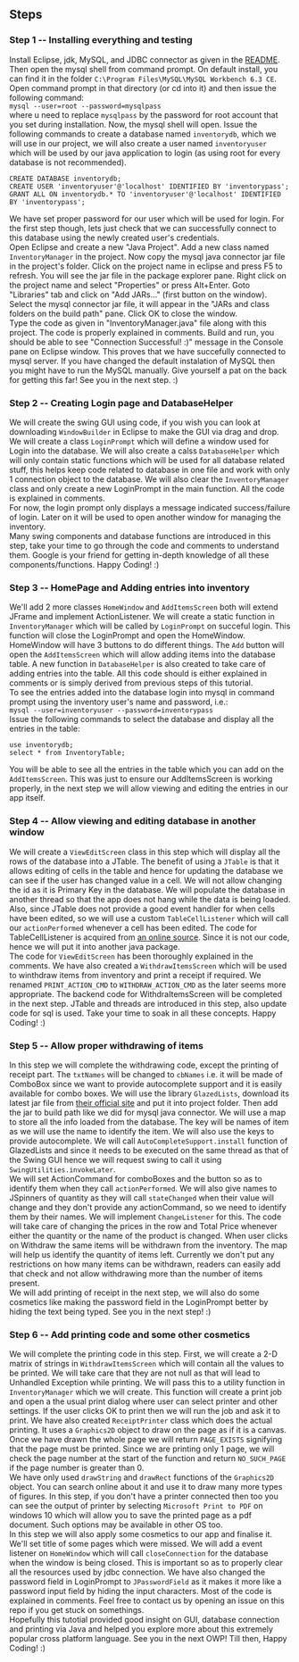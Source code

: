 ## Steps
### Step 1 -- Installing everything and testing
Install Eclipse, jdk, MySQL, and JDBC connector as given in the [README](README.md). Then open the mysql shell from command prompt. On default install, you can find it in the folder `C:\Program Files\MySQL\MySQL Workbench 6.3 CE`. Open command prompt in that directory (or cd into it) and then issue the following command:  
`mysql --user=root --password=mysqlpass`  
where u need to replace `mysqlpass` by the password for root account that you set during installation. Now, the mysql shell will open. Issue the following commands to create a database named `inventorydb`, which we will use in our project, we will also create a user named `inventoryuser` which will be used by our java application to login (as using root for every database is not recommended).  
```
CREATE DATABASE inventorydb;
CREATE USER 'inventoryuser'@'localhost' IDENTIFIED BY 'inventorypass';
GRANT ALL ON inventorydb.* TO 'inventoryuser'@'localhost' IDENTIFIED BY 'inventorypass';
```
We have set proper password for our user which will be used for login. For the first step though, lets just check that we can successfully connect to this database using the newly created user's credentials.  
Open Eclipse and create a new "Java Project". Add a new class named `InventoryManager` in the project. Now copy the mysql java connector jar file in the project's folder. Click on the project name in eclipse and press F5 to refresh. You will see the jar file in the package explorer pane. Right click on the project name and select "Properties" or press Alt+Enter. Goto "Libraries" tab and click on "Add JARs..." (first button on the window). Select the mysql connector jar file, it will appear in the "JARs and class folders on the build path" pane. Click OK to close the window.  
Type the code as given in "InventoryManager.java" file along with this project. The code is properly explained in comments. Build and run, you should be able to see "Connection Successful! :)" message in the Console pane on Eclipse window. This proves that we have succefully connected to mysql server. If you have changed the default instalation of MySQL then you might have to run the MySQL manually. Give yourself a pat on the back for getting this far! See you in the next step. :)  

### Step 2 -- Creating Login page and DatabaseHelper
We will create the swing GUI using code, if you wish you can look at downloading `WindowBuilder` in Eclipse to make the GUI via drag and drop. We will create a class `LoginPrompt` which will define a window used for Login into the database. We will also create a calss `DatabaseHelper` which will only contain static functions which will be used for all database related stuff, this helps keep code related to database in one file and work with only 1 connection object to the database. We will also clear the `InventoryManager` class and only create a new LoginPrompt in the main function. All the code is explained in comments.  
For now, the login prompt only displays a message indicated success/failure of login. Later on it will be used to open another window for managing the inventory.  
Many swing components and database functions are introduced in this step, take your time to go through the code and comments to understand them. Google is your friend for getting in-depth knowledge of all these components/functions. Happy Coding! :)  

### Step 3 -- HomePage and Adding entries into inventory
We'll add 2 more classes `HomeWindow` and `AddItemsScreen` both will extend JFrame and implement ActionListener. We will create a static function in `InventoryManager` which will be called by `LoginPrompt` on succeful login. This function will close the LoginPrompt and open the HomeWindow.  
HomeWindow will have 3 buttons to do different things. The `Add` button will open the `AddItemsScreen` which will allow adding items into the database table. A new function in `DatabaseHelper` is also created to take care of adding entries into the table. All this code should is either explained in comments or is simply derived from previous steps of this tutorial.  
To see the entries added into the database login into mysql in command prompt using the inventory user's name and password, i.e.:  
`mysql --user=inventoryuser --password=inventorypass`  
Issue the following commands to select the database and display all the entries in the table:  
```
use inventorydb;
select * from InventoryTable;
```
You will be able to see all the entries in the table which you can add on the `AddItemsScreen`. This was just to ensure our AddItemsScreen is working properly, in the next step we will allow viewing and editing the entries in our app itself.  

### Step 4 -- Allow viewing and editing database in another window
We will create a `ViewEditScreen` class in this step which will display all the rows of the database into a JTable. The benefit of using a `JTable` is that it allows editing of cells in the table and hence for updating the database we can see if the user has changed value in a cell. We will not allow changing the id as it is Primary Key in the database. We will populate the database in another thread so that the app does not hang while the data is being loaded. Also, since JTable does not provide a good event handler for when cells have been edited, so we will use a custom `TableCellListener` which will call our `actionPerformed` whenever a cell has been edited. The code for TableCellListener is acquired from [an online source](https://tips4java.wordpress.com/2009/06/07/table-cell-listener). Since it is not our code, hence we will put it into another java package.  
The code for `ViewEditScreen` has been thoroughly explained in the comments. We have also created a `WithdrawItemsScreen` which will be used to winthdraw items from inventory and print a receipt if required. We renamed `PRINT_ACTION_CMD` to `WITHDRAW_ACTION_CMD` as the later seems more appropriate. The backend code for WithdraItemsScreen will be completed in the next step. JTable and threads are introduced in this step, also update code for sql is used. Take your time to soak in all these concepts. Happy Coding! :)  

### Step 5 -- Allow proper withdrawing of items
In this step we will complete the withdrawing code, except the printing of receipt part. The `txtNames` will be changed to `cbNames` i.e. it will be made of ComboBox since we want to provide autocomplete support and it is easily available for combo boxes. We will use the library `GlazedLists`, download its latest jar file from [their official site](http://www.glazedlists.com) and put it into project folder. Then add the jar to build path like we did for mysql java connector. We will use a map to store all the info loaded from the database. The key will be names of item as we will use the name to identify the item. We will also use the keys to provide autocomplete. We will call `AutoCompleteSupport.install` function of GlazedLists and since it needs to be executed on the same thread as that of the Swing GUI hence we will request swing to call it using `SwingUtilities.invokeLater`.  
We will set ActionCommand for comboBoxes and the button so as to identify them when they call `actionPerformed`. We will also give names to JSpinners of quantity as they will call `stateChanged` when their value will change and they don't provide any actionCommand, so we need to identify them by their names. We will implement `ChangeListener` for this. The code will take care of changing the prices in the row and Total Price whenever either the quantity or the name of the product is changed. When user clicks on Withdraw the same items will be withdrawn from the inventory. The map will help us identify the quantity of items left. Currently we don't put any restrictions on how many items can be withdrawn, readers can easily add that check and not allow withdrawing more than the number of items present.  
We will add printing of receipt in the next step, we will also do some cosmetics like making the password field in the LoginPrompt better by hiding the text being typed. See you in the next step! :)  

### Step 6 -- Add printing code and some other cosmetics
We will complete the printing code in this step. First, we will create a 2-D matrix of strings in `WithdrawItemsScreen` which will contain all the values to be printed. We will take care that they are not null as that will lead to Unhandled Exception while printing. We will pass this to a utility function in `InventoryManager` which we will create. This function will create a print job and open a the usual print dialog where user can select printer and other settings. If the user clicks OK to print then we will run the job and ask it to print. We have also created `ReceiptPrinter` class which does the actual printing. It uses a `Graphics2D` object to draw on the page as if it is a canvas. Once we have drawn the whole page we will return `PAGE_EXISTS` signifying that the page must be printed. Since we are printing only 1 page, we will check the page number at the start of the function and return `NO_SUCH_PAGE` if the page number is greater than 0.  
We have only used `drawString` and `drawRect` functions of the `Graphics2D` object. You can search online about it and use it to draw many more types of figures. In this step, if you don't have a printer connected then too you can see the output of printer by selecting `Microsoft Print to PDF` on windows 10 which will allow you to save the printed page as a pdf document. Such options may be available in other OS too.  
In this step we will also apply some cosmetics to our app and finalise it. We'll set title of some pages which were missed. We will add a event listener on `HomeWindow` which will call `closeConnection` for the database when the window is being closed. This is important so as to properly clear all the resources used by jdbc connection. We have also changed the password field in LoginPrompt to `JPasswordField` as it makes it more like a password input field by hiding the input characters. Most of the code is explained in comments. Feel free to contact us by opening an issue on this repo if you get stuck on somethings.  
Hopefully this tutotial provided good insight on GUI, database connection and printing via Java and helped you explore more about this extremely popular cross platform language. See you in the next OWP! Till then, Happy Coding! :)
